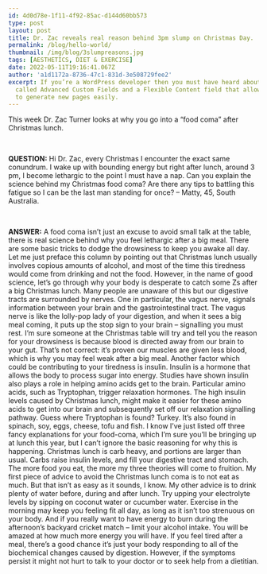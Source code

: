 ```yaml
---
id: 4d0d78e-1f11-4f92-85ac-d144d60bb573
type: post
layout: post
title: Dr. Zac reveals real reason behind 3pm slump on Christmas Day.
permalink: /blog/hello-world/
thumbnail: /img/blog/3slumpreasons.jpg
tags: [AESTHETICS, DIET & EXERCISE]
date: 2022-05-11T19:16:41.067Z
author: 'a1d1172a-8736-47c1-831d-3e508729fee2'
excerpt: If you’re a WordPress developer then you must have heard about a plugin
  called Advanced Custom Fields and a Flexible Content field that allows editors
  to generate new pages easily.
---
```


This week Dr. Zac Turner looks at why you go into a “food coma” after Christmas lunch.

&nbsp;

**QUESTION:** Hi Dr. Zac, every Christmas I encounter the exact same conundrum. I wake up with bounding energy but right after lunch, around 3 pm, I become lethargic to the point I must have a nap. Can you explain the science behind my Christmas food coma?
Are there any tips to battling this fatigue so I can be the last man standing for once? – Matty, 45, South Australia.

&nbsp;

**ANSWER:** A food coma isn’t just an excuse to avoid small talk at the table, there is real science behind why you feel lethargic after a big meal. There are some basic tricks to dodge the drowsiness to keep you awake all day.
Let me just preface this column by pointing out that Christmas lunch usually involves copious amounts of alcohol, and most of the time this tiredness would come from drinking and not the food. However, in the name of good science, let’s go through why your body is desperate to catch some Zs after a big Christmas lunch.
Many people are unaware of this but our digestive tracts are surrounded by nerves. One in particular, the vagus nerve, signals information between your brain and the gastrointestinal tract. The vagus nerve is like the lolly-pop lady of your digestion, and when it sees a big meal coming, it puts up the stop sign to your brain – signalling you must rest.
I’m sure someone at the Christmas table will try and tell you the reason for your drowsiness is because blood is directed away from our brain to your gut. That’s not correct: it’s proven our muscles are given less blood, which is why you may feel weak after a big meal.
Another factor which could be contributing to your tiredness is insulin. Insulin is a hormone that allows the body to process sugar into energy. Studies have shown insulin also plays a role in helping amino acids get to the brain.
Particular amino acids, such as Tryptophan, trigger relaxation hormones. The high insulin levels caused by Christmas lunch, might make it easier for these amino acids to get into our brain and subsequently set off our relaxation signalling pathway.
Guess where Tryptophan is found? Turkey. It’s also found in spinach, soy, eggs, cheese, tofu and fish.
I know I’ve just listed off three fancy explanations for your food-coma, which I’m sure you’ll be bringing up at lunch this year, but I can’t ignore the basic reasoning for why this is happening. Christmas lunch is carb heavy, and portions are larger than usual. Carbs raise insulin levels, and fill your digestive tract and stomach. The more food you eat, the more my three theories will come to fruition.
My first piece of advice to avoid the Christmas lunch coma is to not eat as much. But that isn’t as easy as it sounds, I know.
My other advice is to drink plenty of water before, during and after lunch. Try upping your electrolyte levels by sipping on coconut water or cucumber water.
Exercise in the morning may keep you feeling fit all day, as long as it isn’t too strenuous on your body. And if you really want to have energy to burn during the afternoon’s backyard cricket match – limit your alcohol intake. You will be amazed at how much more energy you will have.
If you feel tired after a meal, there’s a good chance it’s just your body responding to all of the biochemical changes caused by digestion. However, if the symptoms persist it might not hurt to talk to your doctor or to seek help from a dietitian.
